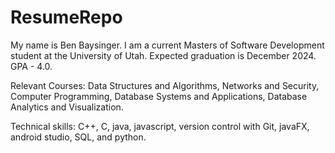 # ResumeRepo
My name is Ben Baysinger. I am a current Masters of Software Development student at the University of Utah. Expected graduation is December 2024. GPA - 4.0. 

Relevant Courses: Data Structures and Algorithms, Networks and Security, Computer Programming, Database Systems and Applications, Database Analytics and Visualization. 

Technical skills: C++, C, java, javascript, version control with Git, javaFX, android studio, SQL, and python. 
